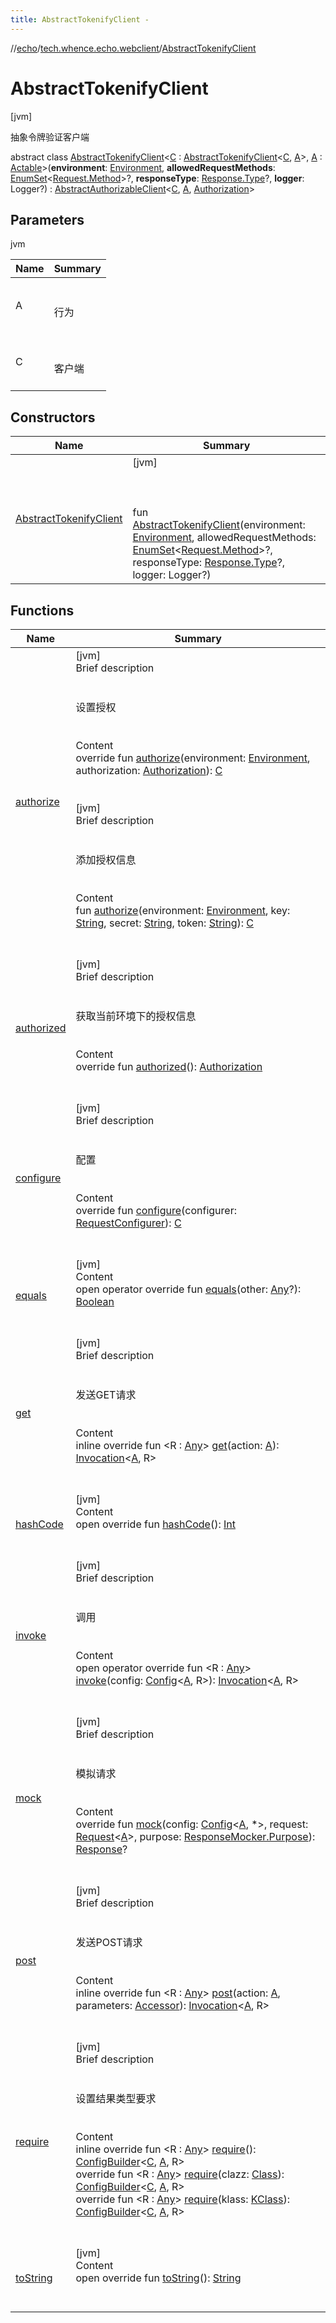 ```yaml
---
title: AbstractTokenifyClient -
---
```

//[echo](../../index.md)/[tech.whence.echo.webclient](../index.md)/[AbstractTokenifyClient](index.md)



# AbstractTokenifyClient  
 [jvm] 

抽象令牌验证客户端

abstract class [AbstractTokenifyClient](index.md)<[C](index.md) : [AbstractTokenifyClient](index.md)<[C](index.md), [A](index.md)>, [A](index.md) : [Actable](../-actable/index.md)>(**environment**: [Environment](../../tech.whence.echo.support/-environment/index.md), **allowedRequestMethods**: [EnumSet](https://docs.oracle.com/javase/8/docs/api/java/util/EnumSet.html)<[Request.Method](../../tech.whence.echo.webclient.request/-request/-method/index.md)>?, **responseType**: [Response.Type](../../tech.whence.echo.webclient.response/-response/-type/index.md)?, **logger**: Logger?) : [AbstractAuthorizableClient](../-abstract-authorizable-client/index.md)<[C](index.md), [A](index.md), [Authorization](../-authorization/index.md)>    


## Parameters  
  
jvm  
  
|  Name|  Summary| 
|---|---|
| A| <br><br>行为<br><br>
| C| <br><br>客户端<br><br>
  


## Constructors  
  
|  Name|  Summary| 
|---|---|
| [AbstractTokenifyClient](-abstract-tokenify-client.md)|  [jvm] <br><br><br><br>fun [AbstractTokenifyClient](-abstract-tokenify-client.md)(environment: [Environment](../../tech.whence.echo.support/-environment/index.md), allowedRequestMethods: [EnumSet](https://docs.oracle.com/javase/8/docs/api/java/util/EnumSet.html)<[Request.Method](../../tech.whence.echo.webclient.request/-request/-method/index.md)>?, responseType: [Response.Type](../../tech.whence.echo.webclient.response/-response/-type/index.md)?, logger: Logger?)   <br>


## Functions  
  
|  Name|  Summary| 
|---|---|
| [authorize](index.md#tech.whence.echo.webclient/AbstractAuthorizableClient/authorize/#tech.whence.echo.support.Environment#tech.whence.echo.webclient.Authorization/PointingToDeclaration/)| [jvm]  <br>Brief description  <br><br><br>设置授权<br><br>  <br>Content  <br>override fun [authorize](index.md#tech.whence.echo.webclient/AbstractAuthorizableClient/authorize/#tech.whence.echo.support.Environment#tech.whence.echo.webclient.Authorization/PointingToDeclaration/)(environment: [Environment](../../tech.whence.echo.support/-environment/index.md), authorization: [Authorization](../-authorization/index.md)): [C](index.md)  <br><br><br>[jvm]  <br>Brief description  <br><br><br>添加授权信息<br><br>  <br>Content  <br>fun [authorize](authorize.md)(environment: [Environment](../../tech.whence.echo.support/-environment/index.md), key: [String](https://kotlinlang.org/api/latest/jvm/stdlib/kotlin/-string/index.html), secret: [String](https://kotlinlang.org/api/latest/jvm/stdlib/kotlin/-string/index.html), token: [String](https://kotlinlang.org/api/latest/jvm/stdlib/kotlin/-string/index.html)): [C](index.md)  <br><br><br>
| [authorized](../-abstract-authorizable-client/authorized.md)| [jvm]  <br>Brief description  <br><br><br>获取当前环境下的授权信息<br><br>  <br>Content  <br>override fun [authorized](../-abstract-authorizable-client/authorized.md)(): [Authorization](../-authorization/index.md)  <br><br><br>
| [configure](../-abstract-client/configure.md)| [jvm]  <br>Brief description  <br><br><br>配置<br><br>  <br>Content  <br>override fun [configure](../-abstract-client/configure.md)(configurer: [RequestConfigurer](../../tech.whence.echo.webclient.request/-request-configurer/index.md)): [C](index.md)  <br><br><br>
| [equals](../../tech.whence.echo.webclient.response.exception/-response-unrecognized-exception/index.md#kotlin/Any/equals/#kotlin.Any?/PointingToDeclaration/)| [jvm]  <br>Content  <br>open operator override fun [equals](../../tech.whence.echo.webclient.response.exception/-response-unrecognized-exception/index.md#kotlin/Any/equals/#kotlin.Any?/PointingToDeclaration/)(other: [Any](https://kotlinlang.org/api/latest/jvm/stdlib/kotlin/-any/index.html)?): [Boolean](https://kotlinlang.org/api/latest/jvm/stdlib/kotlin/-boolean/index.html)  <br><br><br>
| [get](../-abstract-client/get.md)| [jvm]  <br>Brief description  <br><br><br>发送GET请求<br><br>  <br>Content  <br>inline override fun <R : [Any](https://kotlinlang.org/api/latest/jvm/stdlib/kotlin/-any/index.html)> [get](../-abstract-client/get.md)(action: [A](index.md)): [Invocation](../-invocation/index.md)<[A](index.md), R>  <br><br><br>
| [hashCode](../../tech.whence.echo.webclient.response.exception/-response-unrecognized-exception/index.md#kotlin/Any/hashCode/#/PointingToDeclaration/)| [jvm]  <br>Content  <br>open override fun [hashCode](../../tech.whence.echo.webclient.response.exception/-response-unrecognized-exception/index.md#kotlin/Any/hashCode/#/PointingToDeclaration/)(): [Int](https://kotlinlang.org/api/latest/jvm/stdlib/kotlin/-int/index.html)  <br><br><br>
| [invoke](../-abstract-client/invoke.md)| [jvm]  <br>Brief description  <br><br><br>调用<br><br>  <br>Content  <br>open operator override fun <R : [Any](https://kotlinlang.org/api/latest/jvm/stdlib/kotlin/-any/index.html)> [invoke](../-abstract-client/invoke.md)(config: [Config](../-config/index.md)<[A](index.md), R>): [Invocation](../-invocation/index.md)<[A](index.md), R>  <br><br><br>
| [mock](../-abstract-client/mock.md)| [jvm]  <br>Brief description  <br><br><br>模拟请求<br><br>  <br>Content  <br>override fun [mock](../-abstract-client/mock.md)(config: [Config](../-config/index.md)<[A](index.md), *>, request: [Request](../../tech.whence.echo.webclient.request/-request/index.md)<[A](index.md)>, purpose: [ResponseMocker.Purpose](../../tech.whence.echo.webclient.response/-response-mocker/-purpose/index.md)): [Response](../../tech.whence.echo.webclient.response/-response/index.md)?  <br><br><br>
| [post](../-abstract-client/post.md)| [jvm]  <br>Brief description  <br><br><br>发送POST请求<br><br>  <br>Content  <br>inline override fun <R : [Any](https://kotlinlang.org/api/latest/jvm/stdlib/kotlin/-any/index.html)> [post](../-abstract-client/post.md)(action: [A](index.md), parameters: [Accessor](../../tech.whence.echo.container.accessor/-accessor/index.md)): [Invocation](../-invocation/index.md)<[A](index.md), R>  <br><br><br>
| [require](../-abstract-client/require.md)| [jvm]  <br>Brief description  <br><br><br>设置结果类型要求<br><br>  <br>Content  <br>inline override fun <R : [Any](https://kotlinlang.org/api/latest/jvm/stdlib/kotlin/-any/index.html)> [require](../-abstract-client/require.md)(): [ConfigBuilder](../-config-builder/index.md)<[C](index.md), [A](index.md), R>  <br>override fun <R : [Any](https://kotlinlang.org/api/latest/jvm/stdlib/kotlin/-any/index.html)> [require](../-abstract-client/require.md)(clazz: [Class](https://docs.oracle.com/javase/8/docs/api/java/lang/Class.html)<R>): [ConfigBuilder](../-config-builder/index.md)<[C](index.md), [A](index.md), R>  <br>override fun <R : [Any](https://kotlinlang.org/api/latest/jvm/stdlib/kotlin/-any/index.html)> [require](../-abstract-client/require.md)(klass: [KClass](https://kotlinlang.org/api/latest/jvm/stdlib/kotlin.reflect/-k-class/index.html)<R>): [ConfigBuilder](../-config-builder/index.md)<[C](index.md), [A](index.md), R>  <br><br><br>
| [toString](../../tech.whence.echo.webclient.response.exception/-response-unrecognized-exception/index.md#kotlin/Any/toString/#/PointingToDeclaration/)| [jvm]  <br>Content  <br>open override fun [toString](../../tech.whence.echo.webclient.response.exception/-response-unrecognized-exception/index.md#kotlin/Any/toString/#/PointingToDeclaration/)(): [String](https://kotlinlang.org/api/latest/jvm/stdlib/kotlin/-string/index.html)  <br><br><br>

